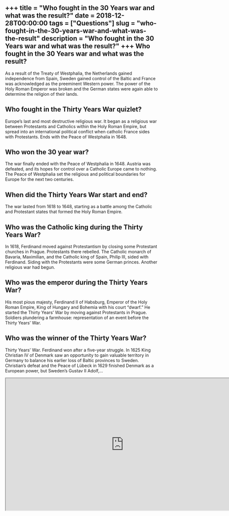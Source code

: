 +++
title = "Who fought in the 30 Years war and what was the result?"
date = 2018-12-28T00:00:00
tags = ["Questions"]
slug = "who-fought-in-the-30-years-war-and-what-was-the-result"
description = "Who fought in the 30 Years war and what was the result?"
+++
Who fought in the 30 Years war and what was the result?
-------------------------------------------------------

As a result of the Treaty of Westphalia, the Netherlands gained independence from Spain, Sweden gained control of the Baltic and France was acknowledged as the preeminent Western power. The power of the Holy Roman Emperor was broken and the German states were again able to determine the religion of their lands.

Who fought in the Thirty Years War quizlet?
-------------------------------------------

Europe’s last and most destructive religious war. It began as a religious war between Protestants and Catholics within the Holy Roman Empire, but spread into an international political conflict when catholic France sides with Protestants. Ends with the Peace of Westphalia in 1648.

Who won the 30 year war?
------------------------

The war finally ended with the Peace of Westphalia in 1648. Austria was defeated, and its hopes for control over a Catholic Europe came to nothing. The Peace of Westphalia set the religious and political boundaries for Europe for the next two centuries.

When did the Thirty Years War start and end?
--------------------------------------------

The war lasted from 1618 to 1648, starting as a battle among the Catholic and Protestant states that formed the Holy Roman Empire.

Who was the Catholic king during the Thirty Years War?
------------------------------------------------------

In 1618, Ferdinand moved against Protestantism by closing some Protestant churches in Prague. Protestants there rebelled. The Catholic monarch of Bavaria, Maximilian, and the Catholic king of Spain, Philip III, sided with Ferdinand. Siding with the Protestants were some German princes. Another religious war had begun.

Who was the emperor during the Thirty Years War?
------------------------------------------------

His most pious majesty, Ferdinand II of Habsburg, Emperor of the Holy Roman Empire, King of Hungary and Bohemia with his court “dwarf.” He started the Thirty Years’ War by moving against Protestants in Prague. Soldiers plundering a farmhouse: representation of an event before the Thirty Years’ War.

Who was the winner of the Thirty Years War?
-------------------------------------------

Thirty Years’ War. Ferdinand won after a five-year struggle. In 1625 King Christian IV of Denmark saw an opportunity to gain valuable territory in Germany to balance his earlier loss of Baltic provinces to Sweden. Christian’s defeat and the Peace of Lübeck in 1629 finished Denmark as a European power, but Sweden’s Gustav II Adolf,…

<iframe allow="accelerometer; autoplay; clipboard-write; encrypted-media; gyroscope; picture-in-picture" allowfullscreen="" class="__youtube_prefs__  epyt-is-override  no-lazyload" data-no-lazy="1" data-origheight="433" data-origwidth="770" data-skipgform_ajax_framebjll="" height="433" id="_ytid_89167" loading="lazy" src="https://www.youtube.com/embed/EBLVzdvp8qE?enablejsapi=1&autoplay=0&cc_load_policy=0&cc_lang_pref=&iv_load_policy=1&loop=0&modestbranding=0&rel=1&fs=1&playsinline=0&autohide=2&theme=dark&color=red&controls=1&" title="YouTube player" width="770"></iframe>